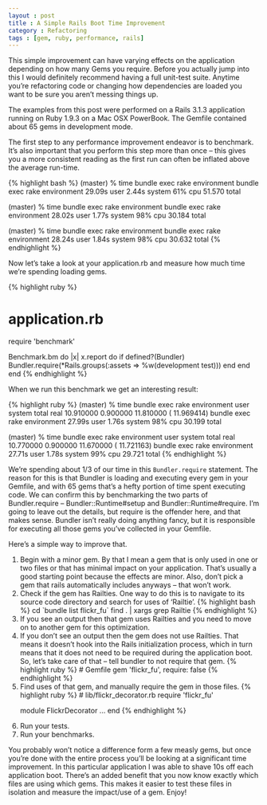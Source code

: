```yaml
---
layout : post
title : A Simple Rails Boot Time Improvement
category : Refactoring
tags : [gem, ruby, performance, rails]
---
```

This simple improvement can have varying effects on the application depending on
how many Gems you require. Before you actually jump into this I would definitely
recommend having a full unit-test suite. Anytime you’re refactoring code or
changing how dependencies are loaded you want to be sure you aren’t messing
things up.

The examples from this post were performed on a Rails 3.1.3 application running
on Ruby 1.9.3 on a Mac OSX PowerBook. The Gemfile contained about 65 gems in
development mode.

The first step to any performance improvement endeavor is to benchmark. It’s
also important that you perform this step more than once – this gives you a more
consistent reading as the first run can often be inflated above the average
run-time.

{% highlight bash %}
(master) % time bundle exec rake environment
bundle exec rake environment  29.09s user 2.44s system 61% cpu 51.570 total

(master) % time bundle exec rake environment
bundle exec rake environment  28.02s user 1.77s system 98% cpu 30.184 total

(master) % time bundle exec rake environment
bundle exec rake environment  28.24s user 1.84s system 98% cpu 30.632 total
{% endhighlight %}

Now let’s take a look at your application.rb and measure how much time we’re
spending loading gems.

{% highlight ruby %}
# application.rb
require 'benchmark'

Benchmark.bm do |x|
  x.report do
    if defined?(Bundler)
      Bundler.require(*Rails.groups(:assets => %w(development test)))
    end
  end
end
{% endhighlight %}

When we run this benchmark we get an interesting result:

{% highlight ruby %}
(master) % time bundle exec rake environment
       user     system      total        real
  10.910000   0.900000  11.810000 ( 11.969414)
bundle exec rake environment  27.99s user 1.76s system 98% cpu 30.199 total

(master) % time bundle exec rake environment
       user     system      total        real
  10.770000   0.900000  11.670000 ( 11.721163)
bundle exec rake environment  27.71s user 1.78s system 99% cpu 29.721 total
{% endhighlight %}

We’re spending about 1/3 of our time in this `Bundler.require` statement. The
reason for this is that Bundler is loading and executing every gem in your
Gemfile, and with 65 gems that’s a hefty portion of time spent executing code.
We can confirm this by benchmarking the two parts of Bundler.require –
Bundler::Runtime#setup and Bundler::Runtime#require. I’m going to leave out the
details, but require is the offender here, and that makes sense. Bundler isn’t
really doing anything fancy, but it is responsible for executing all those gems
you’ve collected in your Gemfile.

Here’s a simple way to improve that.

<ol>
  <li>
Begin with a minor gem. By that I mean a gem that is only used in one or two
files or that has minimal impact on your application. That’s usually a good
starting point because the effects are minor. Also, don’t pick a gem that rails
automatically includes anyways – that won’t work.
  </li>
  <li>
Check if the gem has Railties. One way to do this is to navigate to its
source code directory and search for uses of ‘Railtie’.
{% highlight bash %}
cd `bundle list flickr_fu`
find . | xargs grep Railtie
{% endhighlight %}
  </li>
  <li>
If you see an output then that gem uses Railties and you need to move on to
another gem for this optimization.
  </li>
  <li>
If you don’t see an output then the gem does not use Railties. That means it
doesn’t hook into the Rails initialization process, which in turn means that it
does not need to be required during the application boot. So, let’s take care of
that – tell bundler to not require that gem.
{% highlight ruby %}
# Gemfile
gem 'flickr_fu', require: false
{% endhighlight %}
  </li>
  <li>
Find uses of that gem, and manually require the gem in those files.
{% highlight ruby %}
# lib/flickr_decorator.rb
require 'flickr_fu'

module FlickrDecorator
  ...
end
{% endhighlight %}
  </li>
  <li>Run your tests.</li>
  <li>Run your benchmarks.</li>
</ol>

You probably won’t notice a difference form a few measly gems, but once you’re
done with the entire process you’ll be looking at a significant time
improvement. In this particular application I was able to shave 10s off each
application boot. There’s an added benefit that you now know exactly which files
are using which gems. This makes it easier to test these files in isolation and
measure the impact/use of a gem. Enjoy!

